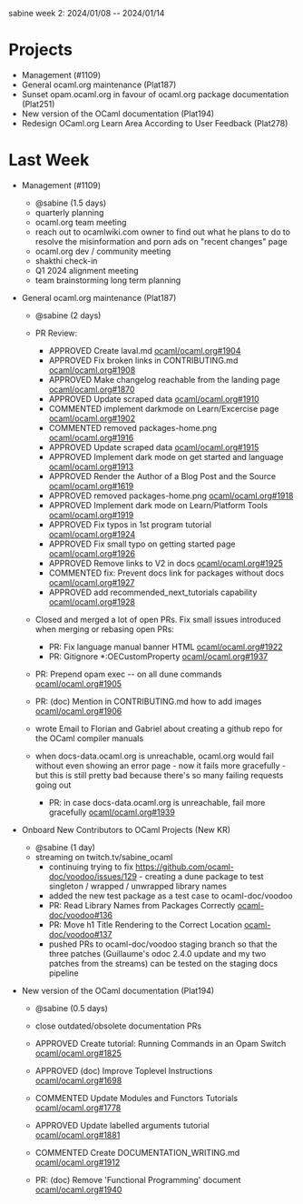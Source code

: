sabine week 2: 2024/01/08 -- 2024/01/14

# Projects

- Management (#1109)
- General ocaml.org maintenance (Plat187)
- Sunset opam.ocaml.org in favour of ocaml.org package documentation (Plat251)
- New version of the OCaml documentation (Plat194)
- Redesign OCaml.org Learn Area According to User Feedback (Plat278)

# Last Week

- Management (#1109)
  - @sabine (1.5 days)
  - quarterly planning
  - ocaml.org team meeting
  - reach out to ocamlwiki.com owner to find out what he plans to do to resolve the misinformation and porn ads on "recent changes" page
  - ocaml.org dev / community meeting
  - shakthi check-in
  - Q1 2024 alignment meeting
  - team brainstorming long term planning

- General ocaml.org maintenance (Plat187)
  - @sabine (2 days)

  - PR Review:
    - APPROVED Create laval.md [ocaml/ocaml.org#1904](https://github.com/ocaml/ocaml.org/pull/1904#pullrequestreview-1811474992)
    - APPROVED Fix broken links in CONTRIBUTING.md [ocaml/ocaml.org#1908](https://github.com/ocaml/ocaml.org/pull/1908#pullrequestreview-1811662008)
    - APPROVED Make changelog reachable from the landing page [ocaml/ocaml.org#1870](https://github.com/ocaml/ocaml.org/pull/1870#pullrequestreview-1811671987)
    - APPROVED Update scraped data [ocaml/ocaml.org#1910](https://github.com/ocaml/ocaml.org/pull/1910#pullrequestreview-1812712566)
    - COMMENTED implement darkmode on Learn/Excercise page [ocaml/ocaml.org#1902](https://github.com/ocaml/ocaml.org/pull/1902#pullrequestreview-1813097471)
    - COMMENTED removed packages-home.png [ocaml/ocaml.org#1916](https://github.com/ocaml/ocaml.org/pull/1916#pullrequestreview-1815281837)
    - APPROVED Update scraped data [ocaml/ocaml.org#1915](https://github.com/ocaml/ocaml.org/pull/1915#pullrequestreview-1815282493)
    - APPROVED Implement dark mode on get started and language [ocaml/ocaml.org#1913](https://github.com/ocaml/ocaml.org/pull/1913#pullrequestreview-1815914351)
    - APPROVED Render the Author of a Blog Post and the Source [ocaml/ocaml.org#1619](https://github.com/ocaml/ocaml.org/pull/1619#pullrequestreview-1816059570)
    - APPROVED removed packages-home.png [ocaml/ocaml.org#1918](https://github.com/ocaml/ocaml.org/pull/1918#pullrequestreview-1816074360)
    - APPROVED Implement dark mode on Learn/Platform Tools [ocaml/ocaml.org#1919](https://github.com/ocaml/ocaml.org/pull/1919#pullrequestreview-1817621435)
    - APPROVED Fix typos in 1st program tutorial [ocaml/ocaml.org#1924](https://github.com/ocaml/ocaml.org/pull/1924#pullrequestreview-1818182180)
    - APPROVED Fix small typo on getting started page [ocaml/ocaml.org#1926](https://github.com/ocaml/ocaml.org/pull/1926#pullrequestreview-1818559211)
    - APPROVED Remove links to V2 in docs [ocaml/ocaml.org#1925](https://github.com/ocaml/ocaml.org/pull/1925#pullrequestreview-1818576484)
    - COMMENTED fix: Prevent docs link for packages without docs [ocaml/ocaml.org#1927](https://github.com/ocaml/ocaml.org/pull/1927#pullrequestreview-1818883442)
    - APPROVED add recommended_next_tutorials capability [ocaml/ocaml.org#1928](https://github.com/ocaml/ocaml.org/pull/1928#pullrequestreview-1819957682)

  - Closed and merged a lot of open PRs. Fix small issues introduced when merging or rebasing open PRs:
    - PR: Fix language manual banner HTML [ocaml/ocaml.org#1922](https://github.com/ocaml/ocaml.org/pull/1922)
    - PR: Gitignore *:OECustomProperty [ocaml/ocaml.org#1937](https://github.com/ocaml/ocaml.org/pull/1937)

  - PR: Prepend opam exec -- on all dune commands [ocaml/ocaml.org#1905](https://github.com/ocaml/ocaml.org/pull/1905)
  - PR: (doc) Mention in CONTRIBUTING.md how to add images [ocaml/ocaml.org#1906](https://github.com/ocaml/ocaml.org/pull/1906)

  - wrote Email to Florian and Gabriel about creating a github repo for the OCaml compiler manuals

  - when docs-data.ocaml.org is unreachable, ocaml.org would fail without even showing an error page - now it fails more gracefully - but this is still pretty bad because there's so many failing requests going out
    - PR: in case docs-data.ocaml.org is unreachable, fail more gracefully [ocaml/ocaml.org#1939](https://github.com/ocaml/ocaml.org/pull/1939)

- Onboard New Contributors to OCaml Projects (New KR)
  - @sabine (1 day)
  - streaming on twitch.tv/sabine_ocaml
    - continuing trying to fix https://github.com/ocaml-doc/voodoo/issues/129 - creating a dune package to test singleton / wrapped / unwrapped library names
    - added the new test package as a test case to ocaml-doc/voodoo
    - PR: Read Library Names from Packages Correctly [ocaml-doc/voodoo#136](https://github.com/ocaml-doc/voodoo/pull/136)
    - PR: Move h1 Title Rendering to the Correct Location [ocaml-doc/voodoo#137](https://github.com/ocaml-doc/voodoo/pull/137)
    - pushed PRs to ocaml-doc/voodoo staging branch so that the three patches (Guillaume's odoc 2.4.0 update and my two patches from the streams) can be tested on the staging docs pipeline

- New version of the OCaml documentation (Plat194)
  - @sabine (0.5 days)
  - close outdated/obsolete documentation PRs

  - APPROVED Create tutorial: Running Commands in an Opam Switch [ocaml/ocaml.org#1825](https://github.com/ocaml/ocaml.org/pull/1825#pullrequestreview-1809596561)
  - APPROVED (doc) Improve Toplevel Instructions [ocaml/ocaml.org#1698](https://github.com/ocaml/ocaml.org/pull/1698#pullrequestreview-1816064164)
  - COMMENTED Update Modules and Functors Tutorials [ocaml/ocaml.org#1778](https://github.com/ocaml/ocaml.org/pull/1778#pullrequestreview-1820043854)
  - APPROVED Update labelled arguments tutorial [ocaml/ocaml.org#1881](https://github.com/ocaml/ocaml.org/pull/1881#pullrequestreview-1818312305)
  - COMMENTED Create DOCUMENTATION_WRITING.md [ocaml/ocaml.org#1912](https://github.com/ocaml/ocaml.org/pull/1912#pullrequestreview-1815287980)
  - PR: (doc) Remove 'Functional Programming' document [ocaml/ocaml.org#1940](https://github.com/ocaml/ocaml.org/pull/1940)
